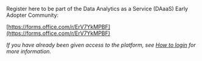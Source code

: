 Register here to be part of the Data Analytics as a Service (DAaaS) Early Adopter Community:
 
[https://forms.office.com/r/ErV7YkMPBF](https://forms.office.com/r/ErV7YkMPBF)

_If you have already been given access to the platform, see [How to login](Login.md) for more information._

